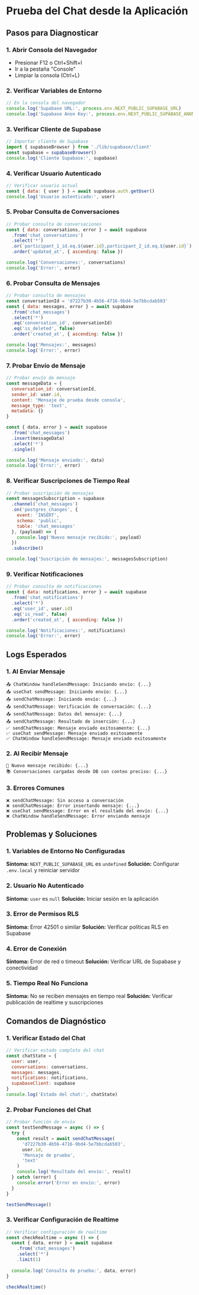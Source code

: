# Prueba del Chat desde la Aplicación

## Pasos para Diagnosticar

### 1. Abrir Consola del Navegador
- Presionar F12 o Ctrl+Shift+I
- Ir a la pestaña "Console"
- Limpiar la consola (Ctrl+L)

### 2. Verificar Variables de Entorno
```javascript
// En la consola del navegador
console.log('Supabase URL:', process.env.NEXT_PUBLIC_SUPABASE_URL)
console.log('Supabase Anon Key:', process.env.NEXT_PUBLIC_SUPABASE_ANON_KEY)
```

### 3. Verificar Cliente de Supabase
```javascript
// Importar cliente de Supabase
import { supabaseBrowser } from './lib/supabase/client'
const supabase = supabaseBrowser()
console.log('Cliente Supabase:', supabase)
```

### 4. Verificar Usuario Autenticado
```javascript
// Verificar usuario actual
const { data: { user } } = await supabase.auth.getUser()
console.log('Usuario autenticado:', user)
```

### 5. Probar Consulta de Conversaciones
```javascript
// Probar consulta de conversaciones
const { data: conversations, error } = await supabase
  .from('chat_conversations')
  .select('*')
  .or(`participant_1_id.eq.${user.id},participant_2_id.eq.${user.id}`)
  .order('updated_at', { ascending: false })

console.log('Conversaciones:', conversations)
console.log('Error:', error)
```

### 6. Probar Consulta de Mensajes
```javascript
// Probar consulta de mensajes
const conversationId = 'd7227b30-4b56-4716-9bd4-5e7bbcdab503'
const { data: messages, error } = await supabase
  .from('chat_messages')
  .select('*')
  .eq('conversation_id', conversationId)
  .eq('is_deleted', false)
  .order('created_at', { ascending: false })

console.log('Mensajes:', messages)
console.log('Error:', error)
```

### 7. Probar Envío de Mensaje
```javascript
// Probar envío de mensaje
const messageData = {
  conversation_id: conversationId,
  sender_id: user.id,
  content: 'Mensaje de prueba desde consola',
  message_type: 'text',
  metadata: {}
}

const { data, error } = await supabase
  .from('chat_messages')
  .insert(messageData)
  .select('*')
  .single()

console.log('Mensaje enviado:', data)
console.log('Error:', error)
```

### 8. Verificar Suscripciones de Tiempo Real
```javascript
// Probar suscripción de mensajes
const messagesSubscription = supabase
  .channel('chat_messages')
  .on('postgres_changes', {
    event: 'INSERT',
    schema: 'public',
    table: 'chat_messages'
  }, (payload) => {
    console.log('Nuevo mensaje recibido:', payload)
  })
  .subscribe()

console.log('Suscripción de mensajes:', messagesSubscription)
```

### 9. Verificar Notificaciones
```javascript
// Probar consulta de notificaciones
const { data: notifications, error } = await supabase
  .from('chat_notifications')
  .select('*')
  .eq('user_id', user.id)
  .eq('is_read', false)
  .order('created_at', { ascending: false })

console.log('Notificaciones:', notifications)
console.log('Error:', error)
```

## Logs Esperados

### 1. Al Enviar Mensaje
```
📤 ChatWindow handleSendMessage: Iniciando envío: {...}
📤 useChat sendMessage: Iniciando envío: {...}
📤 sendChatMessage: Iniciando envío: {...}
📤 sendChatMessage: Verificación de conversación: {...}
📤 sendChatMessage: Datos del mensaje: {...}
📤 sendChatMessage: Resultado de inserción: {...}
✅ sendChatMessage: Mensaje enviado exitosamente: {...}
✅ useChat sendMessage: Mensaje enviado exitosamente
✅ ChatWindow handleSendMessage: Mensaje enviado exitosamente
```

### 2. Al Recibir Mensaje
```
📨 Nuevo mensaje recibido: {...}
📚 Conversaciones cargadas desde DB con conteo preciso: {...}
```

### 3. Errores Comunes
```
❌ sendChatMessage: Sin acceso a conversación
❌ sendChatMessage: Error insertando mensaje: {...}
❌ useChat sendMessage: Error en el resultado del envío: {...}
❌ ChatWindow handleSendMessage: Error enviando mensaje
```

## Problemas y Soluciones

### 1. Variables de Entorno No Configuradas
**Síntoma:** `NEXT_PUBLIC_SUPABASE_URL` es `undefined`
**Solución:** Configurar `.env.local` y reiniciar servidor

### 2. Usuario No Autenticado
**Síntoma:** `user` es `null`
**Solución:** Iniciar sesión en la aplicación

### 3. Error de Permisos RLS
**Síntoma:** Error 42501 o similar
**Solución:** Verificar políticas RLS en Supabase

### 4. Error de Conexión
**Síntoma:** Error de red o timeout
**Solución:** Verificar URL de Supabase y conectividad

### 5. Tiempo Real No Funciona
**Síntoma:** No se reciben mensajes en tiempo real
**Solución:** Verificar publicación de realtime y suscripciones

## Comandos de Diagnóstico

### 1. Verificar Estado del Chat
```javascript
// Verificar estado completo del chat
const chatState = {
  user: user,
  conversations: conversations,
  messages: messages,
  notifications: notifications,
  supabaseClient: supabase
}
console.log('Estado del chat:', chatState)
```

### 2. Probar Funciones del Chat
```javascript
// Probar función de envío
const testSendMessage = async () => {
  try {
    const result = await sendChatMessage(
      'd7227b30-4b56-4716-9bd4-5e7bbcdab503',
      user.id,
      'Mensaje de prueba',
      'text'
    )
    console.log('Resultado del envío:', result)
  } catch (error) {
    console.error('Error en envío:', error)
  }
}

testSendMessage()
```

### 3. Verificar Configuración de Realtime
```javascript
// Verificar configuración de realtime
const checkRealtime = async () => {
  const { data, error } = await supabase
    .from('chat_messages')
    .select('*')
    .limit(1)
  
  console.log('Consulta de prueba:', data, error)
}

checkRealtime()
```

